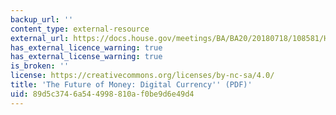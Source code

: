 ```yaml
---
backup_url: ''
content_type: external-resource
external_url: https://docs.house.gov/meetings/BA/BA20/20180718/108581/HHRG-115-BA20-Wstate-GarrattR-20180718.pdf
has_external_licence_warning: true
has_external_license_warning: true
is_broken: ''
license: https://creativecommons.org/licenses/by-nc-sa/4.0/
title: 'The Future of Money: Digital Currency'' (PDF)'
uid: 89d5c374-6a54-4998-810a-f0be9d6e49d4
---
```

